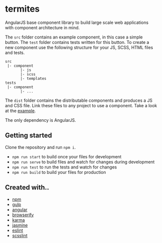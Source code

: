 # termites

AngularJS base component library to build large scale web applications with component architecture in mind.

The `src` folder contains an example component, in this case a simple button. The `test` folder contains tests written for this button. To create a new component use the following structure for your JS, SCSS, HTML files and tests.

```
src
 |- component
       |- js
       |- scss
       |- templates
tests
 |- component
       |- ...
```

The `dist` folder contains the distributable components and produces a JS and CSS file. Link these files to any project to use a component. Take a look at the [example](example).

The only dependency is AngularJS.

## Getting started

Clone the repository and run `npm i`.

- `npm run start` to build once your files for development
- `npm run serve` to build files and watch for changes during development
- `npm run test` to run the tests and watch for changes
- `npm run build` to build your files for production

## Created with..

- [npm](https://www.npmjs.com/)
- [gulp](http://gulpjs.com/)
- [angular](https://angularjs.org/)
- [browserify](http://browserify.org/)
- [karma](http://karma-runner.github.io/0.13/index.html)
- [jasmine](http://jasmine.github.io/)
- [eslint](http://eslint.org/)
- [scsslint](https://github.com/brigade/scss-lint)
